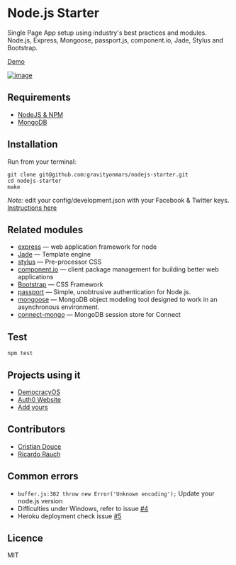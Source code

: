 # Node.js Starter
Single Page App setup using industry's best practices and modules.
Node.js, Express, Mongoose, passport.js, component.io, Jade, Stylus and Bootstrap.

[Demo](http://nodejs-starter.herokuapp.com)

[![image](https://i.cloudup.com/Zghp8hHUK1.png)](https://cloudup.com/c9m73vDrkZk)


## Requirements
* [NodeJS & NPM](http://nodejs.org/download)
* [MongoDB](http://www.mongodb.org/downloads)

## Installation

Run from your terminal:

    git clone git@github.com:gravityonmars/nodejs-starter.git
    cd nodejs-starter
    make 

*Note:* edit your config/development.json with your Facebook & Twitter keys. [Instructions here](https://cloudup.com/c41pFaKcMBu)

## Related modules
* [express](https://github.com/visionmedia/express) — web application framework for node
* [Jade](https://github.com/visionmedia/jade) — Template engine
* [stylus](https://github.com/visionmedia/stylus) — Pre-processor CSS
* [component.io](https://github.com/component/component) — client package management for building better web applications
* [Bootstrap](http://getbootstrap.com) — CSS Framework
* [passport](http://passportjs.org) — Simple, unobtrusive authentication for Node.js.
* [mongoose](http://mongoosejs.com/) — MongoDB object modeling tool designed to work in an asynchronous environment.
* [connect-mongo](https://github.com/kcbanner/connect-mongo) — MongoDB session store for Connect


## Test

    npm test

## Projects using it
* [DemocracyOS](http://github.com/DemocracyOS/app)
* [Auth0 Website](http://auth0.com)
* [Add yours](https://github.com/gravityonmars/nodejs-starter/edit/master/README.md)

## Contributors
* [Cristian Douce](http://twitter.com/cristiandouce)
* [Ricardo Rauch](http://twitter.com/gravityonmars)

## Common errors
* `buffer.js:382 throw new Error('Unknown encoding');`
  Update your node.js version
* Difficulties under Windows, refer to issue [#4](https://github.com/gravityonmars/nodejs-starter/issues/4)
* Heroku deployment check issue [#5](https://github.com/gravityonmars/nodejs-starter/issues/5)

## Licence 
MIT
